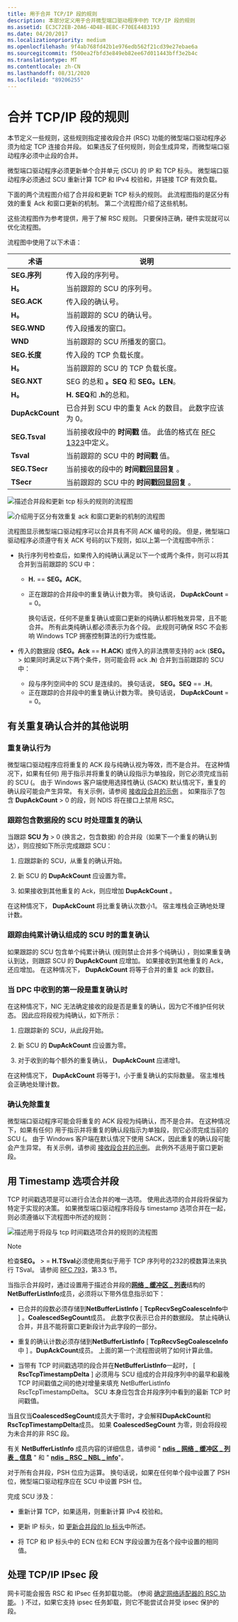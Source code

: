 ```yaml
---
title: 用于合并 TCP/IP 段的规则
description: 本部分定义用于合并微型端口驱动程序中的 TCP/IP 段的规则
ms.assetid: EC3C72EB-20A6-4D48-8E8C-F70EE4483193
ms.date: 04/20/2017
ms.localizationpriority: medium
ms.openlocfilehash: 9f4ab768fd42b1e976edb562f21cd39e27ebae6a
ms.sourcegitcommit: f500ea2fbfd3e849eb82ee67d011443bff3e2b4c
ms.translationtype: MT
ms.contentlocale: zh-CN
ms.lasthandoff: 08/31/2020
ms.locfileid: "89206255"
---
```

# <a name="rules-for-coalescing-tcpip-segments"></a>合并 TCP/IP 段的规则

本节定义一些规则，这些规则指定接收段合并 (RSC) 功能的微型端口驱动程序必须为给定 TCP 连接合并段。 如果违反了任何规则，则会生成异常，而微型端口驱动程序必须中止段的合并。

微型端口驱动程序必须更新单个合并单元 (SCU) 的 IP 和 TCP 标头。 微型端口驱动程序必须通过 SCU 重新计算 TCP 和 IPv4 校验和，并链接 TCP 有效负载。

下面的两个流程图介绍了合并段和更新 TCP 标头的规则。 此流程图指的是区分有效的重复 Ack 和窗口更新的机制。 第二个流程图介绍了这些机制。

这些流程图作为参考提供，用于了解 RSC 规则。 只要保持正确，硬件实现就可以优化流程图。

流程图中使用了以下术语：

|术语|说明|
|----|----|
|**SEG.序列**|传入段的序列号。|
|**H。**|当前跟踪的 SCU 的序列号。|
|**SEG.ACK**|传入段的确认号。|
|**H。**|当前跟踪的 SCU 的确认号。|
|**SEG.WND**|传入段播发的窗口。|
|**WND**|当前跟踪的 SCU 所播发的窗口。|
|**SEG.长度**|传入段的 TCP 负载长度。|
|**H。**|当前跟踪的 SCU 的 TCP 负载长度。|
|**SEG.NXT**|SEG 的总和 **。SEQ** 和 **SEG。LEN**。|
|**H。**|**H. SEQ**和 **.h**的总和。|
|**DupAckCount**|已合并到 SCU 中的重复 Ack 的数目。 此数字应该为 0。|
|**SEG.Tsval**|当前接收段中的 **时间戳** 值。 此值的格式在 [RFC 1323](https://www.ietf.org/rfc/rfc1323.txt)中定义。|
|**Tsval**|当前跟踪的 SCU 中的 **时间戳** 值。|
|**SEG.TSecr**|当前接收的段中的 **时间戳回显回复** 。|
|**TSecr**|当前跟踪的 SCU 中的 **时间戳回显回复** 。|

![描述合并段和更新 tcp 标头的规则的流程图](images/rsc-rules1.png)

![介绍用于区分有效重复 ack 和窗口更新的机制的流程图](images/rsc-rules2.png)

流程图显示微型端口驱动程序可以合并具有不同 ACK 编号的段。 但是，微型端口驱动程序必须遵守有关 ACK 号码的以下规则，如以上第一个流程图中所示：

- 执行序列号检查后，如果传入的纯确认满足以下一个或两个条件，则可以将其合并到当前跟踪的 SCU 中：

  - **H.**  == **SEG。ACK**。
  - 正在跟踪的合并段中的重复确认计数为零。 换句话说， **DupAckCount** = = 0。

    换句话说，任何不是重复确认或窗口更新的纯确认都将触发异常，且不能合并。 所有此类纯确认都必须表示为各个段。 此规则可确保 RSC 不会影响 Windows TCP 拥塞控制算法的行为或性能。

- 传入的数据段 (**SEG。Ack**  ==  **H.ACK**) 或传入的非法携带支持的 ack (**SEG。** &gt; 如果同时满足以下两个条件，则可能会将 ack **.h**) 合并到当前跟踪的 SCU 中：

  - 段与序列空间中的 SCU 是连续的。 换句话说， **SEG。SEQ**  ==  **.H**。
  - 正在跟踪的合并段中的重复确认计数为零。 换句话说， **DupAckCount** = = 0。

## <a name="additional-notes-on-duplicate-ack-coalescing"></a>有关重复确认合并的其他说明

### <a name="duplicate-ack-behavior"></a>重复确认行为

微型端口驱动程序应将重复的 ACK 段与纯确认视为等效，而不是合并。 在这种情况下，如果有任何) 用于指示并将重复的确认段指示为单独段，则它必须完成当前的 SCU (。 由于 Windows 客户端使用选择性确认 (SACK) 默认情况下，重复的确认段可能会产生异常。 有关示例，请参阅 [接收段合并的示例](examples-of-receive-segment-coalescing.md) 。 如果指示了包含 **DupAckCount** &gt; 0 的段，则 NDIS 将在接口上禁用 RSC。

### <a name="handling-duplicate-ack-when-tracking-a-scu-consisting-of-data-segments"></a>跟踪包含数据段的 SCU 时处理重复的确认

当跟踪 **SCU 为** &gt; 0 (换言之，包含数据) 的合并段（如果下一个重复的确认到达），则应按如下所示完成跟踪 SCU：

1. 应跟踪新的 SCU，从重复的确认开始。

2. 新 SCU 的 **DupAckCount** 应设置为零。

3. 如果接收到其他重复的 Ack，则应增加 **DupAckCount** 。

在这种情况下， **DupAckCount** 将比重复确认次数小1。 宿主堆栈会正确地处理计数。

### <a name="handling-duplicate-ack-when-tracking-a-scu-consisting-of-a-pure-cumulative-ack"></a>跟踪由纯累计确认组成的 SCU 时的重复确认

如果跟踪的 SCU 包含单个纯累计确认 (规则禁止合并多个纯确认) ，则如果重复确认到达，则跟踪 SCU 的 **DupAckCount** 应增加。 如果接收到其他重复的 Ack，还应增加。 在这种情况下， **DupAckCount** 将等于合并的重复 ack 的数目。

### <a name="when-the-first-segment-that-is-received-in-a-dpc-is-a-duplicate-ack"></a>当 DPC 中收到的第一段是重复确认时

在这种情况下，NIC 无法确定接收的段是否是重复的确认，因为它不维护任何状态。 因此应将段视为纯确认，如下所示：

1. 应跟踪新的 SCU，从此段开始。

2. 新 SCU 的 **DupAckCount** 应设置为零。

3. 对于收到的每个额外的重复确认， **DupAckCount** 应递增1。

在这种情况下， **DupAckCount** 将等于1，小于重复确认的实际数量。 宿主堆栈会正确地处理计数。

### <a name="duplicate-ack-exemption"></a>确认免除重复

微型端口驱动程序可能会将重复的 ACK 段视为纯确认，而不是合并。 在这种情况下，如果有任何) 用于指示并将重复的确认段指示为单独段，则它必须完成当前的 SCU (。 由于 Windows 客户端在默认情况下使用 SACK，因此重复的确认段可能会产生异常。 有关示例，请参阅 [接收段合并的示例](examples-of-receive-segment-coalescing.md)。 此例外不适用于窗口更新段。

## <a name="coalescing-segments-with-the-timestamp-option"></a>用 Timestamp 选项合并段

TCP 时间戳选项是可以进行合法合并的唯一选项。 使用此选项的合并段将保留为特定于实现的决策。 如果微型端口驱动程序将段与 timestamp 选项合并在一起，则必须遵循以下流程图中所述的规则：

![描述用于将段与 tcp 时间戳选项合并的规则的流程图](images/rsc-rules3.png)

>[!NOTE]
>检查**SEG。** &gt; =  **H.TSval**必须使用类似于用于 TCP 序列号的232的模数算法来执行 TSval。 请参阅 [RFC 793](https://www.ietf.org/rfc/rfc793.txt)，第3.3 节。

当指示合并段时，通过设置用于描述合并段的[**网络 \_ 缓冲区 \_ 列表**](/windows-hardware/drivers/ddi/ndis/ns-ndis-_net_buffer_list)结构的**NetBufferListInfo**成员，必须将以下带外信息指示如下：

- 已合并的段数必须存储到**NetBufferListInfo** \[ **TcpRecvSegCoalesceInfo**中 \] 。**CoalescedSegCount**成员。 此数字仅表示已合并的数据段。 禁止纯确认合并，并且不能将窗口更新段计为此字段的一部分。

- 重复的确认计数必须存储到**NetBufferListInfo** \[ **TcpRecvSegCoalesceInfo**中 \] 。**DupAckCount**成员。 上面的第一个流程图说明了如何计算此值。

- 当带有 TCP 时间戳选项的段合并在**NetBufferListInfo**一起时， \[ **RscTcpTimestampDelta** \] 必须用与 SCU 组成的合并段序列中的最早和最晚 TCP 时间戳值之间的绝对增量来填充 NetBufferListInfo RscTcpTimestampDelta。 SCU 本身应包含合并段序列中看到的最新 TCP 时间戳值。

当且仅当**CoalescedSegCount**成员大于零时，才会解释**DupAckCount**和**RscTcpTimestampDelta**成员。 如果 **CoalescedSegCount** 为零，则会将段视为未合并的非 RSC 段。

有关 **NetBufferListInfo** 成员内容的详细信息，请参阅 " [**ndis \_ 网络 \_ 缓冲区 \_ 列表 \_ 信息**](/windows-hardware/drivers/ddi/ndis/ne-ndis-_ndis_net_buffer_list_info) " 和 " [**ndis \_ RSC \_ NBL \_ info**](/windows-hardware/drivers/ddi/ndis/ns-ndis-_ndis_rsc_nbl_info)"。

对于所有合并段，PSH 位应为运算。 换句话说，如果在任何单个段中设置了 PSH 位，微型端口驱动程序应在 SCU 中设置 PSH 位。

完成 SCU 涉及：

- 重新计算 TCP，如果适用，则重新计算 IPv4 校验和。

- 更新 IP 标头，如 [更新合并段的 Ip 标头](updating-the-ip-headers-for-coalesced-segments.md)中所述。

- 将 TCP 和 IP 标头中的 ECN 位和 ECN 字段设置为在各个段中设置的相同值。

## <a name="handling-tcpip-ipsec-segments"></a>处理 TCP/IP IPsec 段

网卡可能会报告 RSC 和 IPsec 任务卸载功能。  (参阅 [确定网络适配器的 RSC 功能](determining-the-rsc-capabilities-of-a-network-adapter.md)。 ) 不过，如果它支持 ipsec 任务卸载，则它不能尝试合并受 ipsec 保护的段。